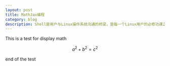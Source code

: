 ```yaml
---
layout: post
title: MathJax编程
category: blog
description: Shell是用户与Linux操作系统沟通的桥梁，是每一个Linux用户的必修功课之一。
---
```


This is a test for display math
    
$$a^2 + b^2 = c^2$$
    
end of the test